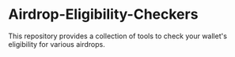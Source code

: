 # Airdrop-Eligibility-Checkers
This repository provides a collection of tools to check your wallet's eligibility for various airdrops.
